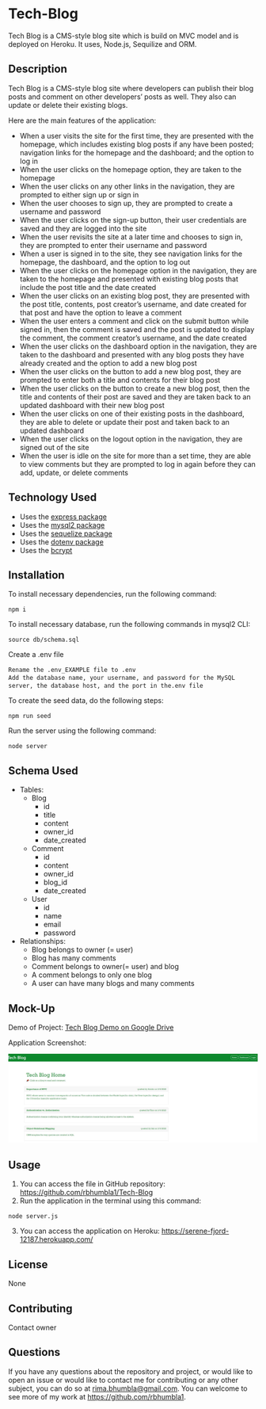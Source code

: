 # Tech-Blog
Tech Blog is a CMS-style blog site which is build on MVC model and is deployed on Heroku. It uses, Node.js, Sequilize and ORM.

## Description
Tech Blog is a CMS-style blog site where developers can publish their blog posts and comment on other developers’ posts as well.  They also can update or delete their existing blogs.

Here are the main features of the application:

* When a user visits the site for the first time, they are presented with the homepage, which includes existing blog posts if any have been posted; navigation links for the homepage and the dashboard; and the option to log in
* When the user clicks on the homepage option, they are taken to the homepage
* When the user clicks on any other links in the navigation, they are prompted to either sign up or sign in
* When the user chooses to sign up, they are prompted to create a username and password
* When the user clicks on the sign-up button, their user credentials are saved and they are logged into the site
* When the user revisits the site at a later time and chooses to sign in, they are prompted to enter their username and password
* When a user is signed in to the site, they see navigation links for the homepage, the dashboard, and the option to log out
* When the user clicks on the homepage option in the navigation, they are taken to the homepage and presented with existing blog posts that include the post title and the date created
* When the user clicks on an existing blog post, they are presented with the post title, contents, post creator’s username, and date created for that post and have the option to leave a comment
* When the user enters a comment and click on the submit button while signed in, then the comment is saved and the post is updated to display the comment, the comment creator’s username, and the date created
* When the user clicks on the dashboard option in the navigation, they are taken to the dashboard and presented with any blog posts they have already created and the option to add a new blog post
* When the user clicks on the button to add a new blog post, they are prompted to enter both a title and contents for their blog post
* When the user clicks on the button to create a new blog post, then the title and contents of their post are saved and they are taken back to an updated dashboard with their new blog post
* When the user clicks on one of their existing posts in the dashboard, they are able to delete or update their post and taken back to an updated dashboard
* When the user clicks on the logout option in the navigation, they are signed out of the site
* When the user is idle on the site for more than a set time, they are able to view comments but they are prompted to log in again before they can add, update, or delete comments

## Technology Used

* Uses the [express package](https://www.npmjs.com/package/express)
* Uses the [mysql2 package](https://www.npmjs.com/package/mysql2) 
* Uses the [sequelize package](https://www.npmjs.com/package/sequelize) 
* Uses the [dotenv package](https://www.npmjs.com/package/dotenv) 
* Uses the [bcrypt](https://www.npmjs.com/package/bcrypt)


## Installation

  To install necessary dependencies, run the following command:
  ```
  npm i
  ```
  To install necessary database, run the following commands in mysql2 CLI:
  ```
  source db/schema.sql
  ```
  Create a .env file
  ```
  Rename the .env_EXAMPLE file to .env
  Add the database name, your username, and password for the MySQL server, the database host, and the port in the.env file
  ```
  To create the seed data, do the following steps:
  ```
  npm run seed
  ```
  Run the server using the following command:
  ```
  node server
  ```

## Schema Used

* Tables:
    * Blog
        * id
        * title
        * content
        * owner_id
        * date_created
    * Comment
        * id
        * content
        * owner_id
        * blog_id
        * date_created
    * User
        * id
        * name
        * email
        * password
* Relationships:
    * Blog belongs to owner (= user)
    * Blog has many comments
    * Comment belongs to owner(= user) and blog
    * A comment belongs to only one blog
    * A user can have many blogs and many comments

## Mock-Up

Demo of Project: [Tech Blog Demo on Google Drive](https://drive.google.com/file/d/1elgIvQZRddK0SVEt-_nSS--MRvpQrOBV/view?usp=sharing) 

Application Screenshot:

![Application Screenshot](./assets/images/Screenshot1.JPG)

## Usage
1. You can access the file in GitHub repository: https://github.com/rbhumbla1/Tech-Blog 
2. Run the application in the terminal using this command: 
```
node server.js
```
3. You can access the application on Heroku: https://serene-fjord-12187.herokuapp.com/

## License
None

## Contributing

Contact owner

## Questions

  If you have any questions about the repository and project, or would like to open an issue or would like to contact me for contributing or any other subject, you can do so at rima.bhumbla@gmail.com. You can welcome to see more of my work at https://github.com/rbhumbla1.


